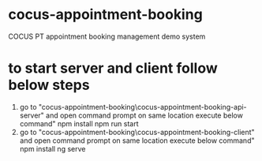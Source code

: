 # cocus-appointment-booking
COCUS PT appointment booking management demo system

# to start server and client follow below steps
1. go to "cocus-appointment-booking\cocus-appointment-booking-api-server\" and open command prompt on same location execute below command"
	npm install
	npm run start
3. go to "cocus-appointment-booking\cocus-appointment-booking-client\" and open command prompt on same location execute below command"
	npm install
	ng serve